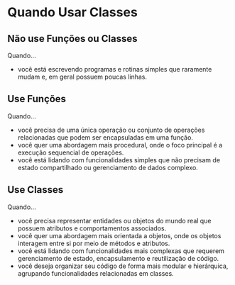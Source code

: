# Quando Usar Classes


## Não use Funções ou Classes 

Quando...

- você está escrevendo programas e rotinas simples que raramente mudam e, em geral possuem poucas linhas.

## Use Funções

Quando...

- você precisa de uma única operação ou conjunto de operações relacionadas que podem ser encapsuladas em uma função.
- você quer uma abordagem mais procedural, onde o foco principal é a execução sequencial de operações.
- você está lidando com funcionalidades simples que não precisam de estado compartilhado ou gerenciamento de dados complexo.

## Use Classes

Quando...

- você precisa representar entidades ou objetos do mundo real que possuem atributos e comportamentos associados.
- você quer uma abordagem mais orientada a objetos, onde os objetos interagem entre si por meio de métodos e atributos.
- você está lidando com funcionalidades mais complexas que requerem gerenciamento de estado, encapsulamento e reutilização de código.
- você deseja organizar seu código de forma mais modular e hierárquica, agrupando funcionalidades relacionadas em classes.
